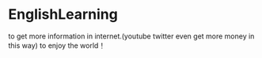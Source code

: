 # EnglishLearning
to get more information in internet.(youtube twitter even get more money in this way)
to enjoy the world！

